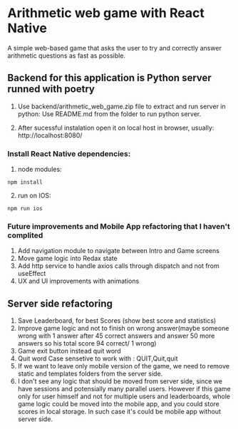 # Arithmetic web game with React Native

A simple web-based game that asks the user to try and correctly answer arithmetic questions as fast as possible.

## Backend for this application is Python server runned with poetry

1. Use backend/arithmetic_web_game.zip file to extract and run server in python:
   Use README.md from the folder to run python server.
  
2. After sucessful instalation open it on local host in browser, usually:  http://localhost:8080/

### Install React Native dependencies:
1. node modules:
  ```
  npm install
  ```
2. run on IOS:
  ```
  npm run ios
  ```
### Future improvements and Mobile App refactoring that I haven't complited

1. Add navigation module to navigate between Intro and Game screens
2. Move game logic into Redax state
3. Add http service to handle axios calls through dispatch and not from useEffect
4. UX and UI improvements with animations


## Server side refactoring
1. Save Leaderboard, for best Scores (show best score and statistics)
2. Improve game logic and not to finish on wrong answer(maybe someone wrong with 1 answer after 45 correct answers and answer 50 more answers so his total score 94 correct/ 1 wrong)
3. Game exit button instead quit word
4. Quit word Case sensetive to work with : QUIT,Quit,quit
5. If we want to leave only mobile version of the game, we need to remove static and templates folders from the server side.
6. I don't see any logic that should be moved from server side, since we have sessions and potensially many parallel users. However if this game only for user himself and not for multiple users and leaderboards, whole game logic could be moved into the mobile app, and you could store scores in local storage. In such case it's could be mobile app without server side.

